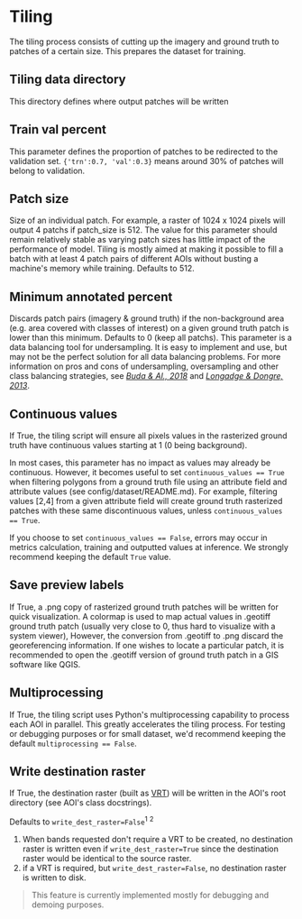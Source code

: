 # Tiling

The tiling process consists of cutting up the imagery and ground truth to patches of a certain size. This prepares the 
dataset for training.

## Tiling data directory

This directory defines where output patches will be written

## Train val percent

This parameter defines the proportion of patches to be redirected to the validation set.
`{'trn':0.7, 'val':0.3}` means around 30% of patches will belong to validation.

## Patch size

Size of an individual patch. For example, a raster of 1024 x 1024 pixels will output 4 patchs if patch_size is 512. The 
value for this parameter should remain relatively stable as varying patch sizes has little impact of the performance of 
model. Tiling is mostly aimed at making it possible to fill a batch with at least 4 patch pairs of different AOIs without
busting a machine's memory while training. Defaults to 512.

## Minimum annotated percent

Discards patch pairs (imagery & ground truth) if the non-background area (e.g. area covered with classes of interest) 
on a given ground truth patch is lower than this minimum. Defaults to 0 (keep all patchs). This parameter is a data 
balancing tool for undersampling. It is easy to implement and use, but may not be the perfect solution for all data
balancing problems. For more information on pros and cons of undersampling, oversampling and other class
balancing strategies, see [*Buda & Al., 2018*](https://www.sciencedirect.com/science/article/pii/S0893608018302107?casa_token=1gtjUgWc6pUAAAAA:SUDHxtgD8SPDrsM4wR93mH6ZYW57Mr-BYX2nBwxTuT8DsUlWJcvpAV1vgdACQgY78IbiZuCrPgb_) 
and [*Longadge & Dongre, 2013*](https://arxiv.org/pdf/1305.1707).

## Continuous values

If True, the tiling script will ensure all pixels values in the rasterized ground truth have continuous values starting 
at 1 (0 being background). 

In most cases, this parameter has no impact as values may already be continuous. However, it becomes useful to set 
`continuous_values == True` when filtering polygons from a ground truth file using an attribute field and 
attribute values (see config/dataset/README.md). For example, filtering values [2,4] from a given attribute field will 
create ground truth rasterized patches with these same discontinuous values, unless `continuous_values == True`. 

If you choose to set `continuous_values == False`, errors may occur in metrics calculation, training and outputted 
values at inference. We strongly recommend keeping the default `True` value.

## Save preview labels

If True, a .png copy of rasterized ground truth patches will be written for quick visualization. A colormap is used to 
map actual values in .geotiff ground truth patch (usually very close to 0, thus hard to visualize with a system viewer),
However, the conversion from .geotiff to .png discard the georeferencing information. If one wishes to locate a 
particular patch, it is recommended to open the .geotiff version of ground truth patch in a GIS software like QGIS.  

## Multiprocessing

If True, the tiling script uses Python's multiprocessing capability to process each AOI in parallel. This greatly 
accelerates the tiling process. For testing or debugging purposes or for small dataset, we'd recommend keeping the 
default `multiprocessing == False`.

## Write destination raster

If True, the destination raster (built as [VRT](../../dataset/README.md#under-the-hood)) will be written in the AOI's 
root directory (see AOI's class docstrings).

Defaults to `write_dest_raster=False`<sup>1</sup> <sup>2</sup>

1. When bands requested don't require a VRT to be created, no destination raster is written even if 
`write_dest_raster=True` since the destination raster would be identical to the source raster.
2. if a VRT is required, but `write_dest_raster=False`, no destination raster is written to disk.

> This feature is currently implemented mostly for debugging and demoing purposes. 
